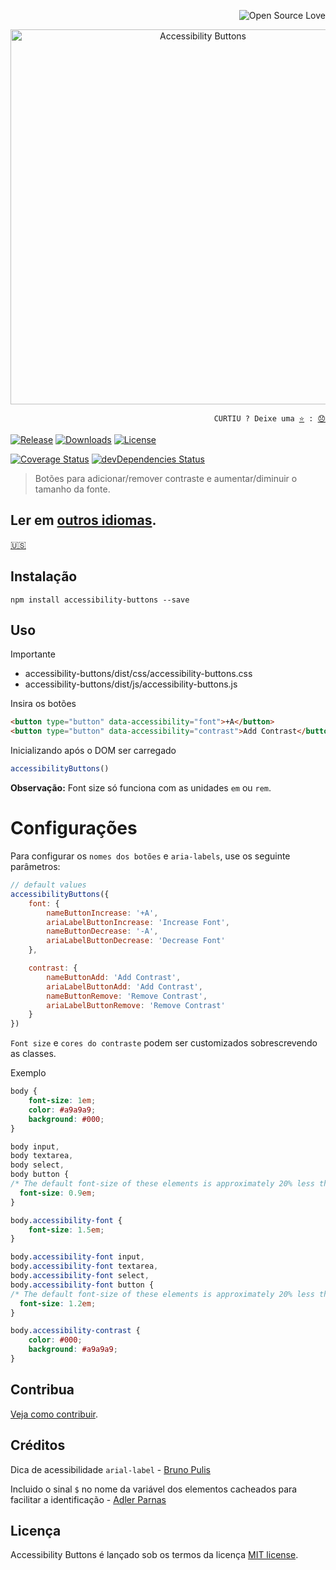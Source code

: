 <p align="right"><img src="https://badges.frapsoft.com/os/v3/open-source.svg?v=103" alt="Open Source Love"></p>
<p align="center"><img src="http://tiagoporto.github.io/accessibility-buttons/img/logos/accessibility-buttons-logo.svg" alt="Accessibility Buttons" width="600" /></p>

<p align="right">
  <code>CURTIU ? Deixe uma <a href="https://github.com/tiagoporto/accessibility-buttons/stargazers">⭐</a> : <a href="https://github.com/tiagoporto/accessibility-buttons/issues">😞</a></code>
</p>

[![Release](https://img.shields.io/npm/v/accessibility-buttons.svg?style=flat-square&label=release)](https://github.com/tiagoporto/accessibility-buttons/releases)
[![Downloads](https://img.shields.io/npm/dt/accessibility-buttons.svg?style=flat-square)](https://www.npmjs.com/package/accessibility-buttons)
[![License](https://img.shields.io/github/license/tiagoporto/accessibility-buttons.svg?style=flat-square)](https://raw.githubusercontent.com/tiagoporto/accessibility-buttons/master/LICENSE)
<!-- [![Build Status](https://img.shields.io/travis/tiagoporto/accessibility-buttons/master.svg?style=flat-square&logo=travis&label=test)](https://travis-ci.org/tiagoporto/accessibility-buttons) -->
[![Coverage Status](https://img.shields.io/coveralls/tiagoporto/accessibility-buttons.svg?style=flat-square)](https://coveralls.io/github/tiagoporto/accessibility-buttons)
[![devDependencies Status](https://img.shields.io/david/dev/tiagoporto/accessibility-buttons.svg?style=flat-square)](https://david-dm.org/tiagoporto/accessibility-buttons?type=dev)

> Botões para adicionar/remover contraste e aumentar/diminuir o tamanho da fonte.

## Ler em [outros idiomas](./translations.md).

[🇺🇸](../README.md)

## Instalação

```
npm install accessibility-buttons --save
```
## Uso

Importante

- accessibility-buttons/dist/css/accessibility-buttons.css
- accessibility-buttons/dist/js/accessibility-buttons.js

Insira os botões

```html
<button type="button" data-accessibility="font">+A</button>
<button type="button" data-accessibility="contrast">Add Contrast</button>
```

Inicializando após o DOM ser carregado

```js
accessibilityButtons()
```

**Observação:** Font size só funciona com as unidades `em` ou `rem`.

# Configurações

Para configurar os `nomes dos botões` e `aria-labels`, use os seguinte parâmetros:

```js
// default values
accessibilityButtons({
    font: {
        nameButtonIncrease: '+A',
        ariaLabelButtonIncrease: 'Increase Font',
        nameButtonDecrease: '-A',
        ariaLabelButtonDecrease: 'Decrease Font'
    },

    contrast: {
        nameButtonAdd: 'Add Contrast',
        ariaLabelButtonAdd: 'Add Contrast',
        nameButtonRemove: 'Remove Contrast',
        ariaLabelButtonRemove: 'Remove Contrast'
    }
})
```

`Font size` e `cores do contraste` podem ser customizados sobrescrevendo as classes.

Exemplo

```css
body {
    font-size: 1em;
    color: #a9a9a9;
    background: #000;
}

body input,
body textarea,
body select,
body button {
/* The default font-size of these elements is approximately 20% less than the body */
  font-size: 0.9em;
}

body.accessibility-font {
    font-size: 1.5em;
}

body.accessibility-font input,
body.accessibility-font textarea,
body.accessibility-font select,
body.accessibility-font button {
/* The default font-size of these elements is approximately 20% less than the body */
  font-size: 1.2em;
}

body.accessibility-contrast {
    color: #000;
    background: #a9a9a9;
}
```


## Contribua

[Veja como contribuir](CONTRIBUTING.pt_br.md).

## Créditos

Dica de acessibilidade `arial-label` - [Bruno Pulis](https://github.com/brunopulis)

Incluido o sinal `$` no nome da variável dos elementos cacheados para facilitar a identificação - [Adler Parnas](https://github.com/adlerparnas)

## Licença

Accessibility Buttons é lançado sob os termos da licença [MIT license](https://github.com/tiagoporto/accessibility-buttons/blob/master/LICENSE).
